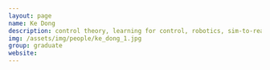 ```yaml
---
layout: page
name: Ke Dong
description: control theory, learning for control, robotics, sim-to-real transfer. co-supervised by <a href="https://www.dynsyslab.org/prof-angela-schoellig/">Angela Schoellig</a>
img: /assets/img/people/ke_dong_1.jpg
group: graduate
website: 
---
```



